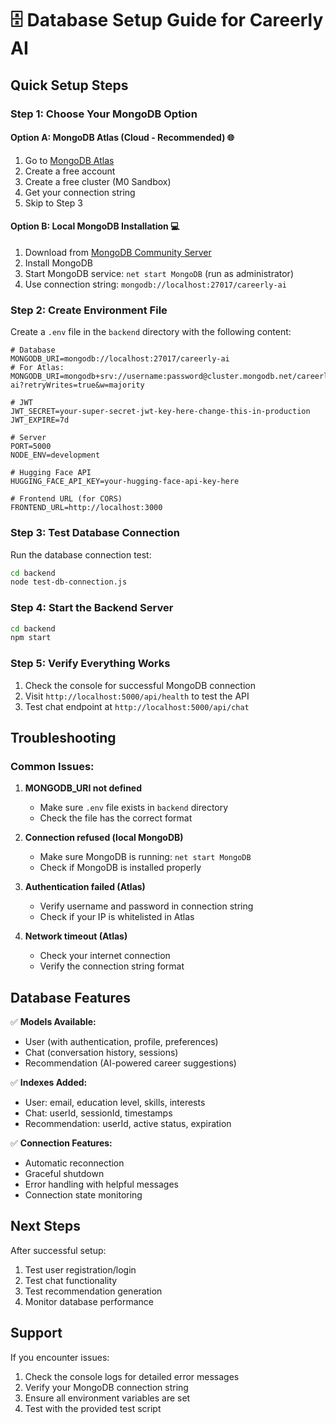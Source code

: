 # 🗄️ Database Setup Guide for Careerly AI

## Quick Setup Steps

### Step 1: Choose Your MongoDB Option

#### Option A: MongoDB Atlas (Cloud - Recommended) 🌐
1. Go to [MongoDB Atlas](https://www.mongodb.com/cloud/atlas)
2. Create a free account
3. Create a free cluster (M0 Sandbox)
4. Get your connection string
5. Skip to Step 3

#### Option B: Local MongoDB Installation 💻
1. Download from [MongoDB Community Server](https://www.mongodb.com/try/download/community)
2. Install MongoDB
3. Start MongoDB service: `net start MongoDB` (run as administrator)
4. Use connection string: `mongodb://localhost:27017/careerly-ai`

### Step 2: Create Environment File

Create a `.env` file in the `backend` directory with the following content:

```env
# Database
MONGODB_URI=mongodb://localhost:27017/careerly-ai
# For Atlas: MONGODB_URI=mongodb+srv://username:password@cluster.mongodb.net/careerly-ai?retryWrites=true&w=majority

# JWT
JWT_SECRET=your-super-secret-jwt-key-here-change-this-in-production
JWT_EXPIRE=7d

# Server
PORT=5000
NODE_ENV=development

# Hugging Face API
HUGGING_FACE_API_KEY=your-hugging-face-api-key-here

# Frontend URL (for CORS)
FRONTEND_URL=http://localhost:3000
```

### Step 3: Test Database Connection

Run the database connection test:

```bash
cd backend
node test-db-connection.js
```

### Step 4: Start the Backend Server

```bash
cd backend
npm start
```

### Step 5: Verify Everything Works

1. Check the console for successful MongoDB connection
2. Visit `http://localhost:5000/api/health` to test the API
3. Test chat endpoint at `http://localhost:5000/api/chat`

## Troubleshooting

### Common Issues:

1. **MONGODB_URI not defined**
   - Make sure `.env` file exists in `backend` directory
   - Check the file has the correct format

2. **Connection refused (local MongoDB)**
   - Make sure MongoDB is running: `net start MongoDB`
   - Check if MongoDB is installed properly

3. **Authentication failed (Atlas)**
   - Verify username and password in connection string
   - Check if your IP is whitelisted in Atlas

4. **Network timeout (Atlas)**
   - Check your internet connection
   - Verify the connection string format

## Database Features

✅ **Models Available:**
- User (with authentication, profile, preferences)
- Chat (conversation history, sessions)
- Recommendation (AI-powered career suggestions)

✅ **Indexes Added:**
- User: email, education level, skills, interests
- Chat: userId, sessionId, timestamps
- Recommendation: userId, active status, expiration

✅ **Connection Features:**
- Automatic reconnection
- Graceful shutdown
- Error handling with helpful messages
- Connection state monitoring

## Next Steps

After successful setup:
1. Test user registration/login
2. Test chat functionality
3. Test recommendation generation
4. Monitor database performance

## Support

If you encounter issues:
1. Check the console logs for detailed error messages
2. Verify your MongoDB connection string
3. Ensure all environment variables are set
4. Test with the provided test script








